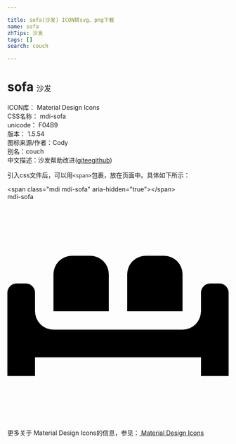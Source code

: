 ```yaml
---

title: sofa(沙发) ICON转svg、png下载
name: sofa
zhTips: 沙发
tags: []
search: couch

---
```


# sofa  <small style="font-size: 60%;font-weight: 100">沙发</small>


<div class="detail-page">
<p>
<span>
ICON库：
<span class="badge-secondary badge">Material Design Icons</span> 
</span>
<br/>
<span>
CSS名称：
<span class="badge-secondary badge">mdi-sofa</span> 
</span>
<br/>
<span>
unicode：
<span class="badge-secondary badge">F04B9</span> 
<copy-btn content='F04B9' btn-title=""></copy-btn>
<copy-btn :content='String.fromCodePoint(parseInt("F04B9", 16))' btn-title="复制U"></copy-btn>
</span>
<br/>
<span>
版本：
<span class="badge-secondary badge">1.5.54</span> 
</span>
<br/>
<span>图标来源/作者：<span class="badge-light badge">Cody</span></span> 
<br/>
<span>别名：<span class="badge-light badge">couch</span></span><br/><span class="zh-detail">中文描述：<span class="badge-primary badge">沙发</span><span class="help-link"><span>帮助改进</span>(<a href="https://gitee.com/liuwave/icon-helper/edit/master/json/material/sofa.json" target="_blank" rel="noopener noreferrer">gitee</a><a href="https://github.com/liuwave/icon-helper/edit/master/json/material/sofa.json" target="_blank" rel="noopener noreferrer">github</a></span>)</span><br/>
</p>
</div>
<div class="alert alert-dark">
  <i class="mdi mdi-sofa mdi-48px"></i>
  <i class="mdi mdi-sofa mdi-36px"></i>
  <i class="mdi mdi-sofa mdi-24px"></i>
  <i class="mdi mdi-sofa mdi-18px"></i>
</div>
<div>
  <p>引入css文件后，可以用<code>&lt;span&gt;</code>包裹，放在页面中。具体如下所示：    
  </p>
  <div class="alert alert-primary" style="font-size: 14px">
    &lt;span class="mdi mdi-sofa" aria-hidden="true"&gt;&lt;/span&gt;
    <copy-btn content='<span class="mdi mdi-sofa" aria-hidden="true"></span>'></copy-btn>
  </div>
  <div class="alert alert-secondary">
    <i class="mdi mdi-sofa"
    style="font-size: 24px"
    aria-hidden="true"></i> mdi-sofa
    <copy-btn content="mdi-sofa" btn-title="复制图标名称"></copy-btn>
  </div>
</div>
<div id="svg" class="svg-wrap">
<svg xmlns="http://www.w3.org/2000/svg" viewBox="0 0 24 24"><path d="M7,6H9A2,2 0 0,1 11,8V12H5V8A2,2 0 0,1 7,6M15,6H17A2,2 0 0,1 19,8V12H13V8A2,2 0 0,1 15,6M1,9H2A1,1 0 0,1 3,10V12A2,2 0 0,0 5,14H19A2,2 0 0,0 21,12V11L21,10A1,1 0 0,1 22,9H23A1,1 0 0,1 24,10V19H21V17H3V19H0V10A1,1 0 0,1 1,9Z" /></svg>
</div>
<detail full-name='mdi-sofa'></detail>
    
<div><p>更多关于 Material Design Icons的信息，参见：<a target="_blank" href="https://iconhelper.cn/material.html"> Material Design Icons</a>
</p></div>
